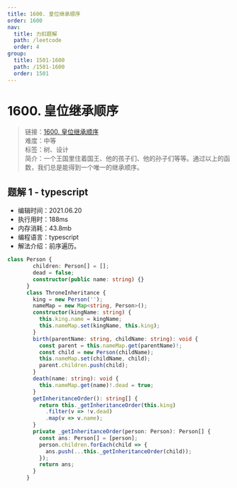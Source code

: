 ```yaml
---
title: 1600. 皇位继承顺序
order: 1600
nav:
  title: 力扣题解
  path: /leetcode
  order: 4
group:
  title: 1501-1600
  path: /1501-1600
  order: 1501
---
```


# 1600. 皇位继承顺序
    
> 链接：[1600. 皇位继承顺序](https://leetcode-cn.com/problems/throne-inheritance/)  
> 难度：中等  
> 标签：树、设计  
> 简介：一个王国里住着国王、他的孩子们、他的孙子们等等。通过以上的函数，我们总是能得到一个唯一的继承顺序。
      
## 题解 1 - typescript
- 编辑时间：2021.06.20
- 执行用时：188ms
- 内存消耗：43.8mb
- 编程语言：typescript
- 解法介绍：前序遍历。
```typescript
class Person {
        children: Person[] = [];
        dead = false;
        constructor(public name: string) {}
      }
      class ThroneInheritance {
        king = new Person('');
        nameMap = new Map<string, Person>();
        constructor(kingName: string) {
          this.king.name = kingName;
          this.nameMap.set(kingName, this.king);
        }
        birth(parentName: string, childName: string): void {
          const parent = this.nameMap.get(parentName)!;
          const child = new Person(childName);
          this.nameMap.set(childName, child);
          parent.children.push(child);
        }
        death(name: string): void {
          this.nameMap.get(name)!.dead = true;
        }
        getInheritanceOrder(): string[] {
          return this._getInheritanceOrder(this.king)
            .filter(v => !v.dead)
            .map(v => v.name);
        }
        private _getInheritanceOrder(person: Person): Person[] {
          const ans: Person[] = [person];
          person.children.forEach(child => {
            ans.push(...this._getInheritanceOrder(child));
          });
          return ans;
        }
      }
```

      